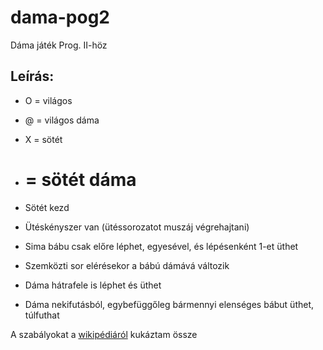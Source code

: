 # dama-pog2
Dáma játék Prog. II-höz

## Leírás:

- O = világos
- @ = világos dáma
- X = sötét
- # = sötét dáma

- Sötét kezd
- Ütéskényszer van (ütéssorozatot muszáj végrehajtani)
- Sima bábu csak előre léphet, egyesével, és lépésenként 1-et üthet
- Szemközti sor elérésekor a bábú dámává változik
- Dáma hátrafele is léphet és üthet
- Dáma nekifutásból, egybefüggőleg bármennyi elenséges bábut üthet, túlfuthat

A szabályokat a [wikipédiáról](https://hu.wikipedia.org/wiki/D%C3%A1maj%C3%A1t%C3%A9k) kukáztam össze
